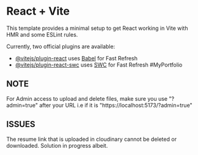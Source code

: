 # React + Vite

This template provides a minimal setup to get React working in Vite with HMR and some ESLint rules.

Currently, two official plugins are available:

- [@vitejs/plugin-react](https://github.com/vitejs/vite-plugin-react/blob/main/packages/plugin-react/README.md) uses [Babel](https://babeljs.io/) for Fast Refresh
- [@vitejs/plugin-react-swc](https://github.com/vitejs/vite-plugin-react-swc) uses [SWC](https://swc.rs/) for Fast Refresh
#MyPortfolio

## NOTE
For Admin access to upload and delete files, make sure you use "?admin=true" after your URL i.e if it is "https://localhost:5173/?admin=true"

## ISSUES
The resume link that is uploaded in cloudinary cannot be deleted or downloaded. Solution in progress albeit. 